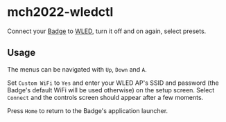 # mch2022-wledctl

Connect your [Badge][] to [WLED][], turn it off and on again, select presets.

[badge]: https://www.badge.team/docs/badges/mch2022/
[wled]: https://kno.wled.ge/

## Usage

The menus can be navigated with `Up`, `Down` and `A`.

Set `Custom WiFi` to `Yes` and enter your WLED AP's SSID and password (the Badge's default WiFi will be used otherwise) on the setup screen. Select `Connect` and the controls screen should appear after a few moments.

Press `Home` to return to the Badge's application launcher.
